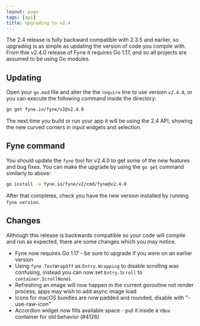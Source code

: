```yaml
---
layout: page
tags: [api]
title: Upgrading to v2.4
---
```


The 2.4 release is fully backward compatible with 2.3.5 and earlier, so upgrading
is as simple as updating the version of code you compile with.
From thie v2.4.0 release of Fyne it requires Go 1.17, and so all projects are assumed to be using Go modules.

## Updating

Open your `go.mod` file and alter the the `require` line to use version `v2.4.0`,
or you can execute the following command inside the directory:

```bash
go get fyne.io/fyne/v2@v2.4.0
```

The next time you build or run your app it will be using the 2.4 API,
showing the new curved corners in input widgets and selection.

## Fyne command

You should update the `fyne` tool for v2.4.0 to get some of the new features and bug fixes.
You can make the upgrade by using the `go get` command similarly to above:

```bash
go install -u fyne.io/fyne/v2/cmd/fyne@v2.4.0
```

After that completes, check you have the new version installed by running `fyne version`.

## Changes

Although this release is backwards compatible so your code will compile and
run as expected, there are some changes which you may notice.

* Fyne now requires Go 1.17 - be sure to upgrade if you were on an earlier version
* Using `fyne.TextWrapOff` as `Entry.Wrapping` to disable scrolling was confusing, instead you can now set `Entry.Scroll` to `container.ScrollNone`).
* Refreshing an image will now happen in the current goroutine not render process, apps may wish to add async image load
* Icons for macOS bundles are now padded and rounded, disable with "-use-raw-icon"
* Accordion widget now fills available space - put it inside a `VBox` container for old behavior (#4126)
